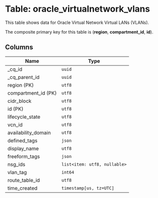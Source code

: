 # Table: oracle_virtualnetwork_vlans

This table shows data for Oracle Virtual Network Virtual LANs (VLANs).

The composite primary key for this table is (**region**, **compartment_id**, **id**).

## Columns

| Name          | Type          |
| ------------- | ------------- |
|_cq_id|`uuid`|
|_cq_parent_id|`uuid`|
|region (PK)|`utf8`|
|compartment_id (PK)|`utf8`|
|cidr_block|`utf8`|
|id (PK)|`utf8`|
|lifecycle_state|`utf8`|
|vcn_id|`utf8`|
|availability_domain|`utf8`|
|defined_tags|`json`|
|display_name|`utf8`|
|freeform_tags|`json`|
|nsg_ids|`list<item: utf8, nullable>`|
|vlan_tag|`int64`|
|route_table_id|`utf8`|
|time_created|`timestamp[us, tz=UTC]`|
